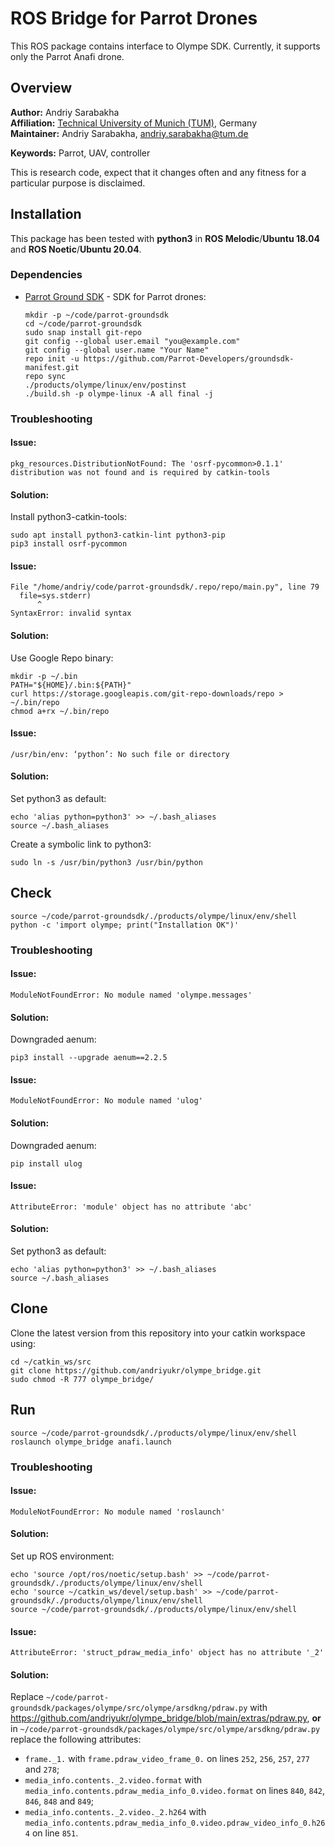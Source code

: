 # ROS Bridge for Parrot Drones
This ROS package contains interface to Olympe SDK. Currently, it supports only the Parrot Anafi drone.

## Overview

**Author:** Andriy Sarabakha<br />
**Affiliation:** [Technical University of Munich (TUM)](https://www.tum.de/en/), Germany<br />
**Maintainer:** Andriy Sarabakha, andriy.sarabakha@tum.de

**Keywords:** Parrot, UAV, controller

This is research code, expect that it changes often and any fitness for a particular purpose is disclaimed.

## Installation

This package has been tested with **python3** in **ROS Melodic**/**Ubuntu 18.04** and **ROS Noetic**/**Ubuntu 20.04**.

### Dependencies

- [Parrot Ground SDK](https://developer.parrot.com/) - SDK for Parrot drones:

      mkdir -p ~/code/parrot-groundsdk
      cd ~/code/parrot-groundsdk
      sudo snap install git-repo
      git config --global user.email "you@example.com"
      git config --global user.name "Your Name"
      repo init -u https://github.com/Parrot-Developers/groundsdk-manifest.git
      repo sync
      ./products/olympe/linux/env/postinst
      ./build.sh -p olympe-linux -A all final -j
    
### Troubleshooting

#### Issue:
    pkg_resources.DistributionNotFound: The 'osrf-pycommon>0.1.1' distribution was not found and is required by catkin-tools
#### Solution:
Install python3-catkin-tools:

    sudo apt install python3-catkin-lint python3-pip
    pip3 install osrf-pycommon

#### Issue:
    File "/home/andriy/code/parrot-groundsdk/.repo/repo/main.py", line 79
      file=sys.stderr)
          ^
    SyntaxError: invalid syntax
#### Solution:
Use Google Repo binary:

    mkdir -p ~/.bin
    PATH="${HOME}/.bin:${PATH}"
    curl https://storage.googleapis.com/git-repo-downloads/repo > ~/.bin/repo
    chmod a+rx ~/.bin/repo
    
#### Issue:
    /usr/bin/env: ‘python’: No such file or directory
#### Solution:
Set python3 as default:

    echo 'alias python=python3' >> ~/.bash_aliases
    source ~/.bash_aliases
    
Create a symbolic link to python3:

    sudo ln -s /usr/bin/python3 /usr/bin/python

## Check
    source ~/code/parrot-groundsdk/./products/olympe/linux/env/shell
    python -c 'import olympe; print("Installation OK")'
    
### Troubleshooting

#### Issue:
    ModuleNotFoundError: No module named 'olympe.messages'
#### Solution:
Downgraded aenum:

    pip3 install --upgrade aenum==2.2.5

#### Issue:
    ModuleNotFoundError: No module named 'ulog'
#### Solution:
Downgraded aenum:

    pip install ulog

#### Issue:
    AttributeError: 'module' object has no attribute 'abc'
#### Solution:
Set python3 as default:

    echo 'alias python=python3' >> ~/.bash_aliases
    source ~/.bash_aliases
    
## Clone

Clone the latest version from this repository into your catkin workspace using:

	cd ~/catkin_ws/src
	git clone https://github.com/andriyukr/olympe_bridge.git
	sudo chmod -R 777 olympe_bridge/

## Run
    source ~/code/parrot-groundsdk/./products/olympe/linux/env/shell
    roslaunch olympe_bridge anafi.launch

### Troubleshooting

#### Issue:
    ModuleNotFoundError: No module named 'roslaunch'
#### Solution:
Set up ROS environment:

    echo 'source /opt/ros/noetic/setup.bash' >> ~/code/parrot-groundsdk/./products/olympe/linux/env/shell
    echo 'source ~/catkin_ws/devel/setup.bash' >> ~/code/parrot-groundsdk/./products/olympe/linux/env/shell
    source ~/code/parrot-groundsdk/./products/olympe/linux/env/shell

#### Issue:
    AttributeError: 'struct_pdraw_media_info' object has no attribute '_2'
#### Solution:
Replace `~/code/parrot-groundsdk/packages/olympe/src/olympe/arsdkng/pdraw.py` with https://github.com/andriyukr/olympe_bridge/blob/main/extras/pdraw.py, **or** in `~/code/parrot-groundsdk/packages/olympe/src/olympe/arsdkng/pdraw.py` replace the following attributes:
- `frame._1.` with `frame.pdraw_video_frame_0.` on lines `252`, `256`, `257`, `277` and `278`;
- `media_info.contents._2.video.format` with `media_info.contents.pdraw_media_info_0.video.format` on lines `840`, `842`, `846`, `848` and `849`;
- `media_info.contents._2.video._2.h264` with `media_info.contents.pdraw_media_info_0.video.pdraw_video_info_0.h264` on line `851`.
